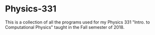 # Physics-331
This is a collection of all the programs used for my Physics 331 "Intro. to Computational Physics" taught in the Fall semester of 2018. 

